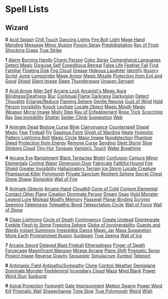 # Spell Lists

## Wizard

**0** [Acid Splash](spells.html#spell-Acid_Splash) [Chill Touch](spells.html#spell-Chill_Touch) [Dancing Lights](spells.html#spell-Dancing_Lights) [Fire Bolt](spells.html#spell-Fire_Bolt) [Light](spells.html#spell-Light) [Mage Hand](spells.html#spell-Mage_Hand) [Mending](spells.html#spell-Mending) [Message](spells.html#spell-Message) [Minor Illusion](spells.html#spell-Minor_Illusion) [Poison Spray](spells.html#spell-Poison_Spray) [Prestidigitation](spells.html#spell-Prestidigitation) [Ray of Frost](spells.html#spell-Ray_of_Frost) [Shocking Grasp](spells.html#spell-Shocking_Grasp) [True Strike](spells.html#spell-True_Strike)

**1** [Alarm](spells.html#spell-Alarm) [Burning Hands](spells.html#spell-Burning_Hands) [Charm Person](spells.html#spell-Charm_Person) [Color Spray](spells.html#spell-Color_Spray) [Comprehend Languages](spells.html#spell-Comprehend_Languages) [Detect Magic](spells.html#spell-Detect_Magic) [Disguise Self](spells.html#spell-Disguise_Self) [Expeditious Retreat](spells.html#spell-Expeditious_Retreat) [False Life](spells.html#spell-False_Life) [Feather Fall](spells.html#spell-Feather_Fall) [Find Familiar](spells.html#spell-Find_Familiar) [Floating Disk](spells.html#spell-Floating_Disk) [Fog Cloud](spells.html#spell-Fog_Cloud) [Grease](spells.html#spell-Grease) [Hideous Laughter](spells.html#spell-Hideous_Laughter) [Identify](spells.html#spell-Identify) [Illusory Script](spells.html#spell-Illusory_Script) [Jump](spells.html#spell-Jump) [Longstrider](spells.html#spell-Longstrider) [Mage Armor](spells.html#spell-Mage_Armor) [Magic Missile](spells.html#spell-Magic_Missile) [Protection from Evil and Good](spells.html#spell-Protection_from_Evil_and_Good) [Shield](spells.html#spell-Shield) [Silent Image](spells.html#spell-Silent_Image) [Sleep](spells.html#spell-Sleep) [Thunderwave](spells.html#spell-Thunderwave) [Unseen Servant](spells.html#spell-Unseen_Servant)

**2** [Acid Arrow](spells.html#spell-Acid_Arrow) [Alter Self](spells.html#spell-Alter_Self) [Arcane Lock](spells.html#spell-Arcane_Lock) [Arcanist's Magic Aura](spells.html#spell-Arcanist_s_Magic_Aura) [Blindness/Deafness](spells.html#spell-Blindness_Deafness) [Blur](spells.html#spell-Blur) [Continual Flame](spells.html#spell-Continual_Flame) [Darkness](spells.html#spell-Darkness) [Darkvision](spells.html#spell-Darkvision) [Detect Thoughts](spells.html#spell-Detect_Thoughts) [Enlarge/Reduce](spells.html#spell-Enlarge_Reduce) [Flaming Sphere](spells.html#spell-Flaming_Sphere) [Gentle Repose](spells.html#spell-Gentle_Repose) [Gust of Wind](spells.html#spell-Gust_of_Wind) [Hold Person](spells.html#spell-Hold_Person) [Invisibility](spells.html#spell-Invisibility) [Knock](spells.html#spell-Knock) [Levitate](spells.html#spell-Levitate) [Locate Object](spells.html#spell-Locate_Object) [Magic Mouth](spells.html#spell-Magic_Mouth) [Magic Weapon](spells.html#spell-Magic_Weapon) [Mirror Image](spells.html#spell-Mirror_Image) [Misty Step](spells.html#spell-Misty_Step) [Ray of Enfeeblement](spells.html#spell-Ray_of_Enfeeblement) [Rope Trick](spells.html#spell-Rope_Trick) [Scorching Ray](spells.html#spell-Scorching_Ray) [See Invisibility](spells.html#spell-See_Invisibility) [Shatter](spells.html#spell-Shatter) [Spider Climb](spells.html#spell-Spider_Climb) [Suggestion](spells.html#spell-Suggestion) [Web](spells.html#spell-Web)

**3** [Animate Dead](spells.html#spell-Animate_Dead) [Bestow Curse](spells.html#spell-Bestow_Curse) [Blink](spells.html#spell-Blink) [Clairvoyance](spells.html#spell-Clairvoyance) [Counterspell](spells.html#spell-Counterspell) [Dispel Magic](spells.html#spell-Dispel_Magic) [Fear](spells.html#spell-Fear) [Fireball](spells.html#spell-Fireball) [Fly](spells.html#spell-Fly) [Gaseous Form](spells.html#spell-Gaseous_Form) [Glyph of Warding](spells.html#spell-Glyph_of_Warding) [Haste](spells.html#spell-Haste) [Hypnotic Pattern](spells.html#spell-Hypnotic_Pattern) [Lightning Bolt](spells.html#spell-Lightning_Bolt) [Magic Circle](spells.html#spell-Magic_Circle) [Major Image](spells.html#spell-Major_Image) [Nondetection](spells.html#spell-Nondetection) [Phantom Steed](spells.html#spell-Phantom_Steed) [Protection from Energy](spells.html#spell-Protection_from_Energy) [Remove Curse](spells.html#spell-Remove_Curse) [Sending](spells.html#spell-Sending) [Sleet Storm](spells.html#spell-Sleet_Storm) [Slow](spells.html#spell-Slow) [Stinking Cloud](spells.html#spell-Stinking_Cloud) [Tiny Hut](spells.html#spell-Tiny_Hut) [Tongues](spells.html#spell-Tongues) [Vampiric Touch](spells.html#spell-Vampiric_Touch) [Water Breathing](spells.html#spell-Water_Breathing)

**4** [Arcane Eye](spells.html#spell-Arcane_Eye) [Banishment](spells.html#spell-Banishment) [Black Tentacles](spells.html#spell-Black_Tentacles) [Blight](spells.html#spell-Blight) [Confusion](spells.html#spell-Confusion) [Conjure Minor Elementals](spells.html#spell-Conjure_Minor_Elementals) [Control Water](spells.html#spell-Control_Water) [Dimension Door](spells.html#spell-Dimension_Door) [Fabricate](spells.html#spell-Fabricate) [Faithful Hound](spells.html#spell-Faithful_Hound) [Fire Shield](spells.html#spell-Fire_Shield) [Greater Invisibility](spells.html#spell-Greater_Invisibility) [Hallucinatory Terrain](spells.html#spell-Hallucinatory_Terrain) [Ice Storm](spells.html#spell-Ice_Storm) [Locate Creature](spells.html#spell-Locate_Creature) [Phantasmal Killer](spells.html#spell-Phantasmal_Killer) [Polymorph](spells.html#spell-Polymorph) [Private Sanctum](spells.html#spell-Private_Sanctum) [Resilient Sphere](spells.html#spell-Resilient_Sphere) [Secret Chest](spells.html#spell-Secret_Chest) [Stone Shape](spells.html#spell-Stone_Shape) [Stoneskin](spells.html#spell-Stoneskin) [Wall of Fire](spells.html#spell-Wall_of_Fire)

**5** [Animate Objects](spells.html#spell-Animate_Objects) [Arcane Hand](spells.html#spell-Arcane_Hand) [Cloudkill](spells.html#spell-Cloudkill) [Cone of Cold](spells.html#spell-Cone_of_Cold) [Conjure Elemental](spells.html#spell-Conjure_Elemental) [Contact Other Plane](spells.html#spell-Contact_Other_Plane) [Creation](spells.html#spell-Creation) [Dominate Person](spells.html#spell-Dominate_Person) [Dream](spells.html#spell-Dream) [Geas](spells.html#spell-Geas) [Hold Monster](spells.html#spell-Hold_Monster) [Legend Lore](spells.html#spell-Legend_Lore) [Mislead](spells.html#spell-Mislead) [Modify Memory](spells.html#spell-Modify_Memory) [Passwall](spells.html#spell-Passwall) [Planar Binding](spells.html#spell-Planar_Binding) [Scrying](spells.html#spell-Scrying) [Seeming](spells.html#spell-Seeming) [Telekinesis](spells.html#spell-Telekinesis) [Telepathic Bond](spells.html#spell-Telepathic_Bond) [Teleportation Circle](spells.html#spell-Teleportation_Circle) [Wall of Force](spells.html#spell-Wall_of_Force) [Wall of Stone](spells.html#spell-Wall_of_Stone)

**6** [Chain Lightning](spells.html#spell-Chain_Lightning) [Circle of Death](spells.html#spell-Circle_of_Death) [Contingency](spells.html#spell-Contingency) [Create Undead](spells.html#spell-Create_Undead) [Disintegrate](spells.html#spell-Disintegrate) [Eyebite](spells.html#spell-Eyebite) [Flesh to Stone](spells.html#spell-Flesh_to_Stone) [Freezing Sphere](spells.html#spell-Freezing_Sphere) [Globe of Invulnerability](spells.html#spell-Globe_of_Invulnerability) [Guards and Wards](spells.html#spell-Guards_and_Wards) [Instant Summons](spells.html#spell-Instant_Summons) [Irresistible Dance](spells.html#spell-Irresistible_Dance) [Magic Jar](spells.html#spell-Magic_Jar) [Mass Suggestion](spells.html#spell-Mass_Suggestion) [Move Earth](spells.html#spell-Move_Earth) [Programmed Illusion](spells.html#spell-Programmed_Illusion) [Sunbeam](spells.html#spell-Sunbeam) [True Seeing](spells.html#spell-True_Seeing) [Wall of Ice](spells.html#spell-Wall_of_Ice)

**7** [Arcane Sword](spells.html#spell-Arcane_Sword) [Delayed Blast Fireball](spells.html#spell-Delayed_Blast_Fireball) [Etherealness](spells.html#spell-Etherealness) [Finger of Death](spells.html#spell-Finger_of_Death) [Forcecage](spells.html#spell-Forcecage) [Magnificent Mansion](spells.html#spell-Magnificent_Mansion) [Mirage Arcane](spells.html#spell-Mirage_Arcane) [Plane Shift](spells.html#spell-Plane_Shift) [Prismatic Spray](spells.html#spell-Prismatic_Spray) [Project Image](spells.html#spell-Project_Image) [Reverse Gravity](spells.html#spell-Reverse_Gravity) [Sequester](spells.html#spell-Sequester) [Simulacrum](spells.html#spell-Simulacrum) [Symbol](spells.html#spell-Symbol) [Teleport](spells.html#spell-Teleport)

**8** [Antimagic Field](spells.html#spell-Antimagic_Field) [Antipathy/Sympathy](spells.html#spell-Antipathy_Sympathy) [Clone](spells.html#spell-Clone) [Control Weather](spells.html#spell-Control_Weather) [Demiplane](spells.html#spell-Demiplane) [Dominate Monster](spells.html#spell-Dominate_Monster) [Feeblemind](spells.html#spell-Feeblemind) [Incendiary Cloud](spells.html#spell-Incendiary_Cloud) [Maze](spells.html#spell-Maze) [Mind Blank](spells.html#spell-Mind_Blank) [Power Word Stun](spells.html#spell-Power_Word_Stun) [Sunburst](spells.html#spell-Sunburst)

**9** [Astral Projection](spells.html#spell-Astral_Projection) [Foresight](spells.html#spell-Foresight) [Gate](spells.html#spell-Gate) [Imprisonment](spells.html#spell-Imprisonment) [Meteor Swarm](spells.html#spell-Meteor_Swarm) [Power Word Kill](spells.html#spell-Power_Word_Kill) [Prismatic Wall](spells.html#spell-Prismatic_Wall) [Shapechange](spells.html#spell-Shapechange) [Time Stop](spells.html#spell-Time_Stop) [True Polymorph](spells.html#spell-True_Polymorph) [Weird](spells.html#spell-Weird) [Wish](spells.html#spell-Wish)


